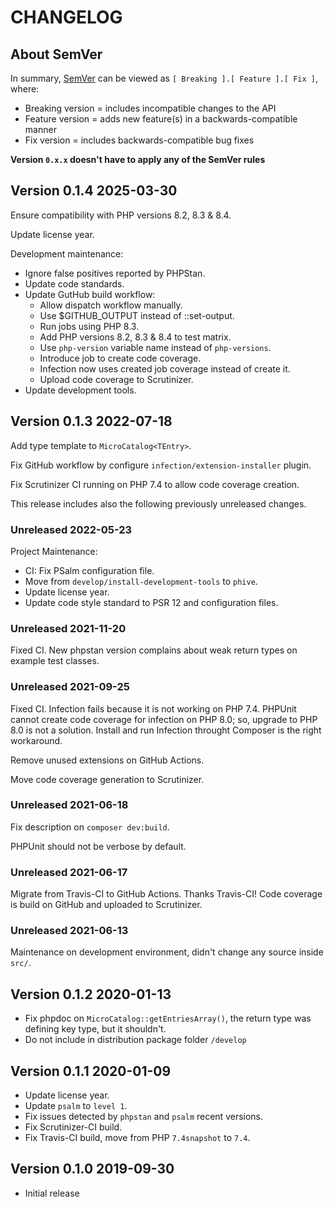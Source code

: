# CHANGELOG

## About SemVer

In summary, [SemVer](https://semver.org/) can be viewed as `[ Breaking ].[ Feature ].[ Fix ]`, where:

- Breaking version = includes incompatible changes to the API
- Feature version = adds new feature(s) in a backwards-compatible manner
- Fix version = includes backwards-compatible bug fixes

**Version `0.x.x` doesn't have to apply any of the SemVer rules**

## Version 0.1.4 2025-03-30

Ensure compatibility with PHP versions 8.2, 8.3 & 8.4.

Update license year.

Development maintenance:

- Ignore false positives reported by PHPStan.
- Update code standards.
- Update GutHub build workflow:
  - Allow dispatch workflow manually.
  - Use $GITHUB_OUTPUT instead of ::set-output.
  - Run jobs using PHP 8.3.
  - Add PHP versions 8.2, 8.3 & 8.4 to test matrix.
  - Use `php-version` variable name instead of `php-versions`.
  - Introduce job to create code coverage.
  - Infection now uses created job coverage instead of create it.
  - Upload code coverage to Scrutinizer.
- Update development tools.

## Version 0.1.3 2022-07-18

Add type template to `MicroCatalog<TEntry>`.

Fix GitHub workflow by configure `infection/extension-installer` plugin.

Fix Scrutinizer CI running on PHP 7.4 to allow code coverage creation.

This release includes also the following previously unreleased changes.

### Unreleased 2022-05-23

Project Maintenance:

- CI: Fix PSalm configuration file.
- Move from `develop/install-development-tools` to `phive`.
- Update license year.
- Update code style standard to PSR 12 and configuration files.

### Unreleased 2021-11-20

Fixed CI. New phpstan version complains about weak return types on example test classes.

### Unreleased 2021-09-25

Fixed CI. Infection fails because it is not working on PHP 7.4.
PHPUnit cannot create code coverage for infection on PHP 8.0; so, upgrade to PHP 8.0 is not a solution.
Install and run Infection throught Composer is the right workaround.

Remove unused extensions on GitHub Actions.

Move code coverage generation to Scrutinizer.

### Unreleased 2021-06-18

Fix description on `composer dev:build`.

PHPUnit should not be verbose by default.

### Unreleased 2021-06-17

Migrate from Travis-CI to GitHub Actions. Thanks Travis-CI!
Code coverage is build on GitHub and uploaded to Scrutinizer.

### Unreleased 2021-06-13

Maintenance on development environment, didn't change any source inside `src/`.

## Version 0.1.2 2020-01-13

- Fix phpdoc on `MicroCatalog::getEntriesArray()`, the return type was defining key type, but it shouldn't.
- Do not include in distribution package folder `/develop`

## Version 0.1.1 2020-01-09

- Update license year.
- Update `psalm` to `level 1`.
- Fix issues detected by `phpstan` and `psalm` recent versions.
- Fix Scrutinizer-CI build.
- Fix Travis-CI build, move from PHP `7.4snapshot` to `7.4`.

## Version 0.1.0 2019-09-30

- Initial release

